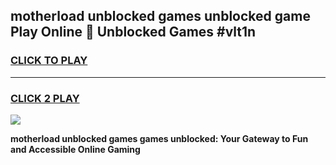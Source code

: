 
## motherload unblocked games unblocked game Play Online 👋 Unblocked Games #vlt1n
<h3>
<a href="https://premium.freeplayer.one?title=motherload_unblocked_games&ref=21F">CLICK TO PLAY</a></h3>
<hr>

<h3>
<a href="https://premium.freeplayer.one?title=motherload_unblocked_games&ref=21F">CLICK 2 PLAY</a>
  
</h3>

<a href="https://premium.freeplayer.one?title=motherload_unblocked_games&ref=21F/"><img src="https://clearcache.store/games.png"></a>


**motherload unblocked games games unblocked: Your Gateway to Fun and Accessible Online Gaming**
